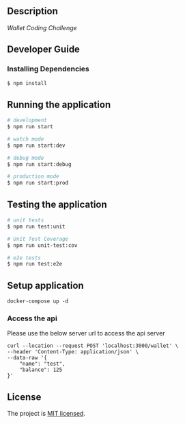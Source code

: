 

## Description

*Wallet Coding Challenge*


## Developer Guide

### Installing Dependencies

```bash
$ npm install
```

## Running the application

```bash
# development
$ npm run start

# watch mode
$ npm run start:dev

# debug mode
$ npm run start:debug

# production mode
$ npm run start:prod
```

## Testing the application

```bash
# unit tests
$ npm run test:unit

# Unit Test Coverage
$ npm run unit-test:cov

# e2e tests
$ npm run test:e2e

```

## Setup application 

```
docker-compose up -d
```
### Access the api
Please use the below server url to access the api server 

```
curl --location --request POST 'localhost:3000/wallet' \
--header 'Content-Type: application/json' \
--data-raw '{
    "name": "test",
    "balance": 125
}'

```

## License

The project is [MIT licensed](LICENSE).
